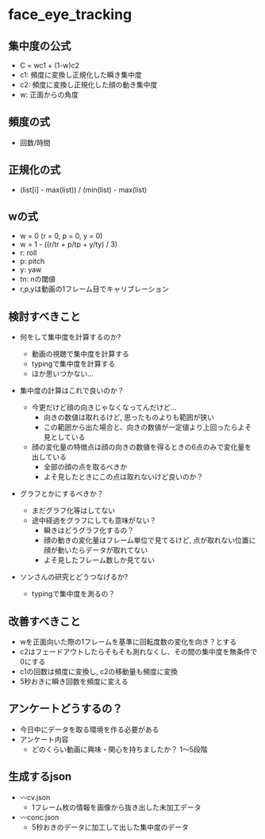 # face_eye_tracking

## 集中度の公式
* C = wc1 + (1-w)c2
* c1: 頻度に変換し正規化した瞬き集中度
* c2: 頻度に変換し正規化した顔の動き集中度
* w:  正面からの角度
## 頻度の式
* 回数/時間
## 正規化の式
* (list[i] - max(list)) / (min(list) - max(list)
## wの式
* w = 0 (r = 0, p = 0, y = 0)
* w = 1 - ((r/tr + p/tp + y/ty) / 3)
* r: roll
* p: pitch
* y: yaw
* tn: nの閾値
* r,p,yは動画の1フレーム目でキャリブレーション


## 検討すべきこと
* 何をして集中度を計算するのか?
  * 動画の視聴で集中度を計算する
  * typingで集中度を計算する
  * ほか思いつかない…
  
* 集中度の計算はこれで良いのか？
  * 今更だけど顔の向きじゃなくなってんだけど…
    * 向きの数値は取れるけど, 思ったものよりも範囲が狭い
    * この範囲から出た場合と、向きの数値が一定値より上回ったらよそ見としている
  * 顔の変化量の特徴点は顔の向きの数値を得るときの6点のみで変化量を出している
    * 全部の顔の点を取るべきか
    * よそ見したときにこの点は取れないけど良いのか？

* グラフとかにするべきか？
  * まだグラフ化等はしてない
  * 途中経過をグラフにしても意味がない？
    * 瞬きはどうグラフ化するの？
    * 顔の動きの変化量はフレーム単位で見てるけど, 点が取れない位置に顔が動いたらデータが取れてない
    * よそ見したフレーム数しか見てない
  
* ソンさんの研究とどうつなげるか?
  * typingで集中度を測るの？
  
  
## 改善すべきこと
* wを正面向いた際の1フレームを基準に回転度数の変化を向き？とする
* c2はフェードアウトしたらそもそも測れなくし、その間の集中度を無条件で0にする
* c1の回数は頻度に変換し, c2の移動量も頻度に変換
* 5秒おきに瞬き回数を頻度に変える

## アンケートどうするの？
* 今日中にデータを取る環境を作る必要がある
* アンケート内容
  * どのくらい動画に興味・関心を持ちましたか？ 1〜5段階
  
  
## 生成するjson
* 〰cv.json
  * 1フレーム枚の情報を画像から抜き出した未加工データ
* 〰conc.json
  * 5秒おきのデータに加工して出した集中度のデータ